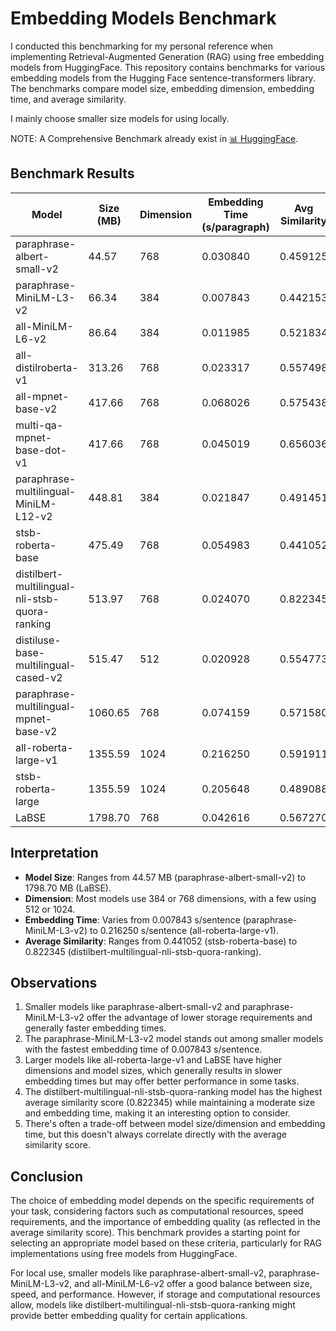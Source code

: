 # Embedding Models Benchmark

I conducted this benchmarking for my personal reference when implementing Retrieval-Augmented Generation (RAG) using free embedding models from HuggingFace. This repository contains benchmarks for various embedding models from the Hugging Face sentence-transformers library. The benchmarks compare model size, embedding dimension, embedding time, and average similarity.

I mainly choose smaller size models for using locally.

NOTE: A Comprehensive Benchmark already exist in [📊 HuggingFace](https://huggingface.co/spaces/mteb/leaderboard).

## Benchmark Results

| Model | Size (MB) | Dimension | Embedding Time (s/paragraph) | Avg Similarity |
|-------|-----------|-----------|-----------------------------| ---------------|
| paraphrase-albert-small-v2 | 44.57 | 768 | 0.030840 | 0.459125 |
| paraphrase-MiniLM-L3-v2 | 66.34 | 384 | 0.007843 | 0.442153 |
| all-MiniLM-L6-v2 | 86.64 | 384 | 0.011985 | 0.521834 |
| all-distilroberta-v1 | 313.26 | 768 | 0.023317 | 0.557498 |
| all-mpnet-base-v2 | 417.66 | 768 | 0.068026 | 0.575438 |
| multi-qa-mpnet-base-dot-v1 | 417.66 | 768 | 0.045019 | 0.656036 |
| paraphrase-multilingual-MiniLM-L12-v2 | 448.81 | 384 | 0.021847 | 0.491451 |
| stsb-roberta-base | 475.49 | 768 | 0.054983 | 0.441052 |
| distilbert-multilingual-nli-stsb-quora-ranking | 513.97 | 768 | 0.024070 | 0.822345 |
| distiluse-base-multilingual-cased-v2 | 515.47 | 512 | 0.020928 | 0.554773 |
| paraphrase-multilingual-mpnet-base-v2 | 1060.65 | 768 | 0.074159 | 0.571580 |
| all-roberta-large-v1 | 1355.59 | 1024 | 0.216250 | 0.591911 |
| stsb-roberta-large | 1355.59 | 1024 | 0.205648 | 0.489088 |
| LaBSE | 1798.70 | 768 | 0.042616 | 0.567270 |

## Interpretation

- **Model Size**: Ranges from 44.57 MB (paraphrase-albert-small-v2) to 1798.70 MB (LaBSE).
- **Dimension**: Most models use 384 or 768 dimensions, with a few using 512 or 1024.
- **Embedding Time**: Varies from 0.007843 s/sentence (paraphrase-MiniLM-L3-v2) to 0.216250 s/sentence (all-roberta-large-v1).
- **Average Similarity**: Ranges from 0.441052 (stsb-roberta-base) to 0.822345 (distilbert-multilingual-nli-stsb-quora-ranking).

## Observations

1. Smaller models like paraphrase-albert-small-v2 and paraphrase-MiniLM-L3-v2 offer the advantage of lower storage requirements and generally faster embedding times.
2. The paraphrase-MiniLM-L3-v2 model stands out among smaller models with the fastest embedding time of 0.007843 s/sentence.
3. Larger models like all-roberta-large-v1 and LaBSE have higher dimensions and model sizes, which generally results in slower embedding times but may offer better performance in some tasks.
4. The distilbert-multilingual-nli-stsb-quora-ranking model has the highest average similarity score (0.822345) while maintaining a moderate size and embedding time, making it an interesting option to consider.
5. There's often a trade-off between model size/dimension and embedding time, but this doesn't always correlate directly with the average similarity score.

## Conclusion

The choice of embedding model depends on the specific requirements of your task, considering factors such as computational resources, speed requirements, and the importance of embedding quality (as reflected in the average similarity score). This benchmark provides a starting point for selecting an appropriate model based on these criteria, particularly for RAG implementations using free models from HuggingFace.

For local use, smaller models like paraphrase-albert-small-v2, paraphrase-MiniLM-L3-v2, and all-MiniLM-L6-v2 offer a good balance between size, speed, and performance. However, if storage and computational resources allow, models like distilbert-multilingual-nli-stsb-quora-ranking might provide better embedding quality for certain applications.
